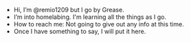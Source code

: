 - Hi, I’m @remio1209 but I go by Grease.
- I’m into homelabing. I'm learning all the things as I go. 
- How to reach me: Not going to give out any info at this time.
- Once I have something to say, I will put it here.
